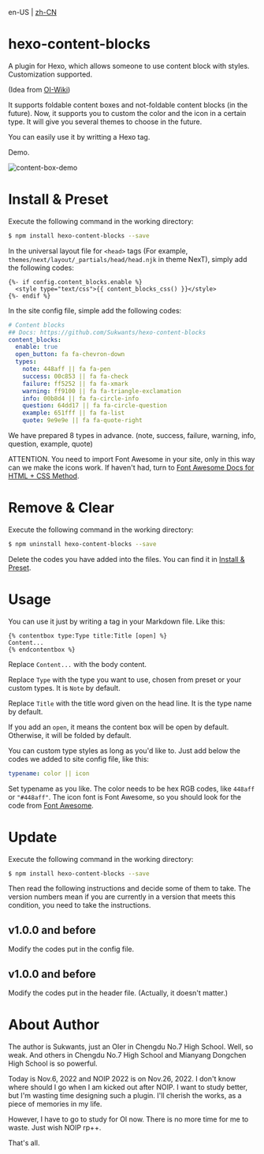 en-US | [zh-CN](./zh-CN/README.md)

# hexo-content-blocks

A plugin for Hexo, which allows someone to use content block with styles. Customization supported.

(Idea from [OI-Wiki](https://oi-wiki.org/))

It supports foldable content boxes and not-foldable content blocks (in the future). Now, it supports you to custom the color and the icon in a certain type. It will give you several themes to choose in the future.

You can easily use it by writting a Hexo tag.

Demo.

![content-box-demo](https://user-images.githubusercontent.com/95968907/200179232-b434dd4f-ade3-4996-a685-8ee9ee86281f.png)

# Install & Preset

Execute the following command in the working directory:

```sh
$ npm install hexo-content-blocks --save
```

In the universal layout file for `<head>` tags (For example, `themes/next/layout/_partials/head/head.njk` in theme NexT), simply add the following codes:

```njk
{%- if config.content_blocks.enable %}
  <style type="text/css">{{ content_blocks_css() }}</style>
{%- endif %}
```

In the site config file, simple add the following codes:

```yml
# Content blocks
## Docs: https://github.com/Sukwants/hexo-content-blocks
content_blocks:
  enable: true
  open_button: fa fa-chevron-down
  types:
    note: 448aff || fa fa-pen
    success: 00c853 || fa fa-check
    failure: ff5252 || fa fa-xmark
    warning: ff9100 || fa fa-triangle-exclamation
    info: 00b8d4 || fa fa-circle-info
    question: 64dd17 || fa fa-circle-question
    example: 651fff || fa fa-list
    quote: 9e9e9e || fa fa-quote-right
```

We have prepared 8 types in advance. (note, success, failure, warning, info, question, example, quote)

ATTENTION. You need to import Font Awesome in your site, only in this way can we make the icons work. If haven't had, turn to [Font Awesome Docs for HTML + CSS Method](https://fontawesome.com/v6/docs/web/setup/host-yourself/webfonts).

# Remove & Clear

Execute the following command in the working directory:

```sh
$ npm uninstall hexo-content-blocks --save
```

Delete the codes you have added into the files. You can find it in [Install & Preset](#install--preset).

# Usage

You can use it just by writing a tag in your Markdown file. Like this:

```njk
{% contentbox type:Type title:Title [open] %}
Content...
{% endcontentbox %}
```

Replace `Content...` with the body content.

Replace `Type` with the type you want to use, chosen from preset or your custom types. It is `Note` by default.

Replace `Title` with the title word given on the head line. It is the type name by default.

If you add an `open`, it means the content box will be open by default. Otherwise, it will be folded by default.

You can custom type styles as long as you'd like to. Just add below the codes we added to site config file, like this:

```yml
typename: color || icon
```

Set typename as you like. The color needs to be hex RGB codes, like `448aff` or `"#448aff"`. The icon font is Font Awesome, so you should look for the code from [Font Awesome](https://fontawesome.com/icons).

# Update

Execute the following command in the working directory:

```sh
$ npm install hexo-content-blocks --save
```

Then read the following instructions and decide some of them to take. The version numbers mean if you are currently in a version that meets this condition, you need to take the instructions.

## v1.0.0 and before

Modify the codes put in the config file.

## v1.0.0 and before

Modify the codes put in the header file. (Actually, it doesn't matter.)

# About Author

The author is Sukwants, just an OIer in Chengdu No.7 High School. Well, so weak. And others in Chengdu No.7 High School and Mianyang Dongchen High School is so powerful.

Today is Nov.6, 2022 and NOIP 2022 is on Nov.26, 2022. I don't know where should I go when I am kicked out after NOIP. I want to study better, but I'm wasting time designing such a plugin. I'll cherish the works, as a piece of memories in my life.

However, I have to go to study for OI now. There is no more time for me to waste. Just wish NOIP rp++.

That's all.
